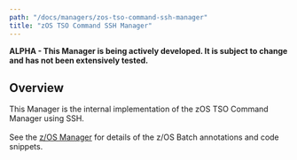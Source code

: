 ```yaml
---
path: "/docs/managers/zos-tso-command-ssh-manager"
title: "zOS TSO Command SSH Manager"
---
```


**ALPHA - This Manager is being actively developed. It is subject to change and has not been extensively tested.**

## Overview
This Manager is the internal implementation of the zOS TSO Command Manager using SSH.<br><br>See the [z/OS Manager](zos-manager) for details of the z/OS Batch annotations and code snippets.<br><br>





